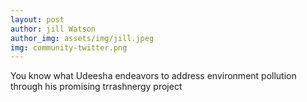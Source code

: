 ```yaml
---
layout: post
author: jill Watson
author_img: assets/img/jill.jpeg
img: community-twitter.png
---
```


 You know what Udeesha endeavors to address environment pollution through his promising trrashnergy project
